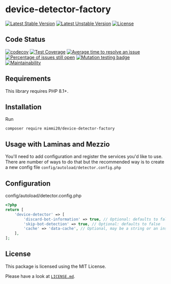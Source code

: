 # device-detector-factory

[![Latest Stable Version](https://poser.pugx.org/mimmi20/device-detector-factory/v/stable?format=flat-square)](https://packagist.org/packages/mimmi20/device-detector-factory)
[![Latest Unstable Version](https://poser.pugx.org/mimmi20/device-detector-factory/v/unstable?format=flat-square)](https://packagist.org/packages/mimmi20/device-detector-factory)
[![License](https://poser.pugx.org/mimmi20/device-detector-factory/license?format=flat-square)](https://packagist.org/packages/mimmi20/device-detector-factory)

## Code Status

[![codecov](https://codecov.io/gh/mimmi20/device-detector-factory/branch/master/graph/badge.svg)](https://codecov.io/gh/mimmi20/device-detector-factory)
[![Test Coverage](https://api.codeclimate.com/v1/badges/f78091e4bda92978a8dc/test_coverage)](https://codeclimate.com/github/mimmi20/device-detector-factory/test_coverage)
[![Average time to resolve an issue](https://isitmaintained.com/badge/resolution/mimmi20/device-detector-factory.svg)](https://isitmaintained.com/project/mimmi20/device-detector-factory "Average time to resolve an issue")
[![Percentage of issues still open](https://isitmaintained.com/badge/open/mimmi20/device-detector-factory.svg)](https://isitmaintained.com/project/mimmi20/device-detector-factory "Percentage of issues still open")
[![Mutation testing badge](https://img.shields.io/endpoint?style=flat&url=https%3A%2F%2Fbadge-api.stryker-mutator.io%2Fgithub.com%2Fmimmi20%2Fdevice-detector-factory%2Fmaster)](https://dashboard.stryker-mutator.io/reports/github.com/mimmi20/device-detector-factory/master)
[![Maintainability](https://api.codeclimate.com/v1/badges/f78091e4bda92978a8dc/maintainability)](https://codeclimate.com/github/mimmi20/device-detector-factory/maintainability)


## Requirements

This library requires PHP 8.1+.

## Installation

Run

```shell
composer require mimmi20/device-detector-factory
```

## Usage with Laminas and Mezzio

You'll need to add configuration and register the services you'd like to use. There are number of ways to do that
but the recommended way is to create a new config file `config/autoload/detector.config.php`

## Configuration

config/autoload/detector.config.php

```php
<?php
return [
    'device-detector' => [
        'discard-bot-information' => true, // Optional: defaults to false
        'skip-bot-detection' => true, // Optional: defaults to false
        'cache' => 'data-cache', // Optional, may be a string or an instance of \Laminas\Cache\Storage\StorageInterface
    ],
];
```

## License

This package is licensed using the MIT License.

Please have a look at [`LICENSE.md`](LICENSE.md).
